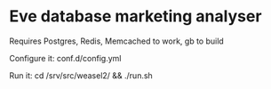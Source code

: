 # Eve database marketing analyser

Requires Postgres, Redis, Memcached to work, gb to build

Configure it:
conf.d/config.yml

Run it:
cd /srv/src/weasel2/ && ./run.sh